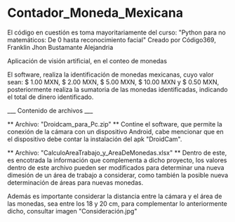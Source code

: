 # Contador_Moneda_Mexicana

El código en cuestión es toma mayoritariamente del curso:
"Python para no matemáticos: De 0 hasta reconocimiento facial"
Creado por Código369, Franklin Jhon Bustamante Alejandria

Aplicación de visión artificial, en el conteo de monedas

El software, realiza la identificación de monedas mexicanas, cuyo valor sean:
$ 1.00 MXN, $ 2.00 MXN, $ 5.00 MXN, $ 10.00 MXN y $ 0.50 MXN, posteriormente realiza la sumatoria
de las monedas identificadas, indicando el total de dinero identificado.

___ Contenido de archivos ___

** Archivo: "Droidcam_para_Pc.zip" **
Contine el software, que permite la conexión de la cámara con un dispositivo Android, 
cabe mencionar que en el dispositivo debe contar la instalación del apk "DroidCam".

** Archivo: "CalculoAreaTrabajo_y_AreaDeMonedas.xlsx" ** 
Dentro de este, es encotrada la información que complementa a dicho proyecto, 
los valores dentro de este archivo pueden ser modificados para determinar una
nueva dimesión de un área de trabajo a considerar, como también
la posible nueva determinación de áreas para nuevas monedas.


Además es importante considerar la distancia entre la cámara y el área de las monedas,
sea entre los 18 y 20 cm, para complementar lo anteriormente dicho, consultar imagen 
"Consideración.jpg"
